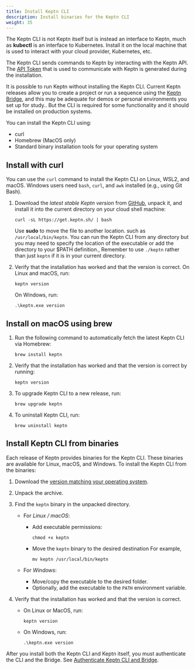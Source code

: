 ```yaml
---
title: Install Keptn CLI
description: Install binaries for the Keptn CLI
weight: 35
---
```


The Keptn CLI is not Keptn itself
but is instead an interface to Keptn,
much as **kubectl** is an interface to Kubernetes.
Install it on the local machine
that is used to interact with your cloud provider, Kubernetes, etc.

The Keptn CLI sends commands to Keptn by interacting with the Keptn API.
The [API Token](../../operate/api_token/)
that is used to communicate with Keptn is generated during the installation.

It is possible to run Keptn without installing the Keptn CLI.
Current Keptn releases allow you to create a project or run a sequence using the [Keptn Bridge](../../bridge/),
and this may be adequate for demos or personal environments you set up for study..
But the CLI is required for some functionality
and it should be installed on production systems.

You can install the Keptn CLI using:

* curl
* Homebrew (MacOS only)
* Standard binary installation tools for your operating system

## Install with curl

You can use the `curl` command to install the Keptn CLI on Linux, WSL2, and macOS.
Windows users need `bash`, `curl`, and `awk` installed (e.g., using Git Bash).

1. Download the *latest stable Keptn version*
   from [GitHub](https://github.com/keptn/keptn/releases/),
   unpack it, and install it into the current directory on your cloud shell machine:

   ```
   curl -sL https://get.keptn.sh/ | bash
   ```

   Use **sudo** to move the file to another location.
   such as `/usr/local/bin/keptn`.
   You can run the Keptn CLI from any directory
   but you may need to specify the location of the executable
   or add the directory to your $PATH definition.,
   Remember to use  `./keptn` rather than just `keptn` if it is in your current directory.

2. Verify that the installation has worked and that the version is correct.
   On Linux and macOS, run:

    ```
    keptn version
    ```
    On Windows, run:

    ```
    .\keptn.exe version
    ```
## Install on macOS using brew

1. Run the following command to automatically fetch the latest Keptn CLI via Homebrew:

   ```
   brew install keptn
   ```

1. Verify that the installation has worked and that the version is correct by running:

   ```
   keptn version
   ```

1. To upgrade Keptn CLI to a new release, run:

   ```
   brew upgrade keptn
   ```

1. To uninstall Keptn CLI, run:

   ```
   brew uninstall keptn
   ```

## Install Keptn CLI from binaries

Each release of Keptn provides binaries for the Keptn CLI.
These binaries are available for Linux, macOS, and Windows.
To install the Keptn CLI from the binaries:

1. Download the
   [version matching your operating system](https://github.com/keptn/keptn/releases/).
1. Unpack the archive.
1. Find the `keptn` binary in the unpacked directory.
   * For *Linux / macOS*:
     * Add executable permissions:
       ```
       chmod +x keptn
       ```
     * Move the `keptn` binary to the desired destination
       For example,
       ```
       mv keptn /usr/local/bin/keptn
       ```

   * For *Windows*:
     * Move/copy the executable to the desired folder.
     * Optionally, add the executable to the `PATH` environment variable.

1. Verify that the installation has worked and that the version is correct.

   * On Linux or MacOS, run:

     ```
     keptn version
     ```

    * On Windows, run:

      ```
      .\keptn.exe version
      ```

After you install both the Keptn CLI and Keptn itself,
you must authenticate the CLI and the Bridge.
See [Authenticate Keptn CLI and Bridge](../authenticate-cli-bridge/).

